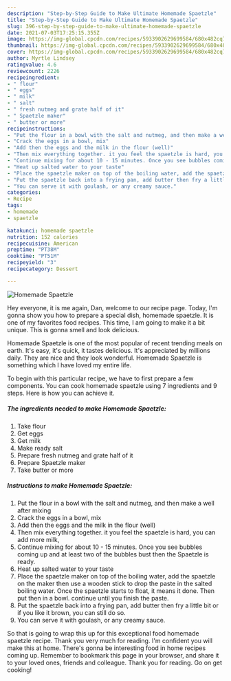 ```yaml
---
description: "Step-by-Step Guide to Make Ultimate Homemade Spaetzle"
title: "Step-by-Step Guide to Make Ultimate Homemade Spaetzle"
slug: 396-step-by-step-guide-to-make-ultimate-homemade-spaetzle
date: 2021-07-03T17:25:15.355Z
image: https://img-global.cpcdn.com/recipes/5933902629699584/680x482cq70/homemade-spaetzle-recipe-main-photo.jpg
thumbnail: https://img-global.cpcdn.com/recipes/5933902629699584/680x482cq70/homemade-spaetzle-recipe-main-photo.jpg
cover: https://img-global.cpcdn.com/recipes/5933902629699584/680x482cq70/homemade-spaetzle-recipe-main-photo.jpg
author: Myrtle Lindsey
ratingvalue: 4.6
reviewcount: 2226
recipeingredient:
- " flour"
- " eggs"
- " milk"
- " salt"
- " fresh nutmeg and grate half of it"
- " Spaetzle maker"
- " butter or more"
recipeinstructions:
- "Put the flour in a bowl with the salt and nutmeg, and then make a well after mixing"
- "Crack the eggs in a bowl, mix"
- "Add then the eggs and the milk in the flour (well)"
- "Then mix everything together. it you feel the spaetzle is hard, you can add more milk,"
- "Continue mixing for about 10 - 15 minutes. Once you see bubbles coming up and at least two of the bubbles bust then the Spaetzle is ready."
- "Heat up salted water to your taste"
- "Place the spaetzle maker on top of the boiling water, add the spaetzle on the maker then use a wooden stick to drop the paste in the salted boiling water. Once the spaetzle starts to float, it means it done. Then put then in a bowl. continue until you finish the paste."
- "Put the spaetzle back into a frying pan, add butter then fry a little bit or if you like it brown, you can still do so."
- "You can serve it with goulash, or any creamy sauce."
categories:
- Recipe
tags:
- homemade
- spaetzle

katakunci: homemade spaetzle 
nutrition: 152 calories
recipecuisine: American
preptime: "PT38M"
cooktime: "PT51M"
recipeyield: "3"
recipecategory: Dessert

---
```



![Homemade Spaetzle](https://img-global.cpcdn.com/recipes/5933902629699584/680x482cq70/homemade-spaetzle-recipe-main-photo.jpg)

Hey everyone, it is me again, Dan, welcome to our recipe page. Today, I'm gonna show you how to prepare a special dish, homemade spaetzle. It is one of my favorites food recipes. This time, I am going to make it a bit unique. This is gonna smell and look delicious.



Homemade Spaetzle is one of the most popular of recent trending meals on earth. It's easy, it's quick, it tastes delicious. It's appreciated by millions daily. They are nice and they look wonderful. Homemade Spaetzle is something which I have loved my entire life.


To begin with this particular recipe, we have to first prepare a few components. You can cook homemade spaetzle using 7 ingredients and 9 steps. Here is how you can achieve it.

<!--inarticleads1-->

##### The ingredients needed to make Homemade Spaetzle:

1. Take  flour
1. Get  eggs
1. Get  milk
1. Make ready  salt
1. Prepare  fresh nutmeg and grate half of it
1. Prepare  Spaetzle maker
1. Take  butter or more




<!--inarticleads2-->

##### Instructions to make Homemade Spaetzle:

1. Put the flour in a bowl with the salt and nutmeg, and then make a well after mixing
1. Crack the eggs in a bowl, mix
1. Add then the eggs and the milk in the flour (well)
1. Then mix everything together. it you feel the spaetzle is hard, you can add more milk,
1. Continue mixing for about 10 - 15 minutes. Once you see bubbles coming up and at least two of the bubbles bust then the Spaetzle is ready.
1. Heat up salted water to your taste
1. Place the spaetzle maker on top of the boiling water, add the spaetzle on the maker then use a wooden stick to drop the paste in the salted boiling water. Once the spaetzle starts to float, it means it done. Then put then in a bowl. continue until you finish the paste.
1. Put the spaetzle back into a frying pan, add butter then fry a little bit or if you like it brown, you can still do so.
1. You can serve it with goulash, or any creamy sauce.




So that is going to wrap this up for this exceptional food homemade spaetzle recipe. Thank you very much for reading. I'm confident you will make this at home. There's gonna be interesting food in home recipes coming up. Remember to bookmark this page in your browser, and share it to your loved ones, friends and colleague. Thank you for reading. Go on get cooking!
